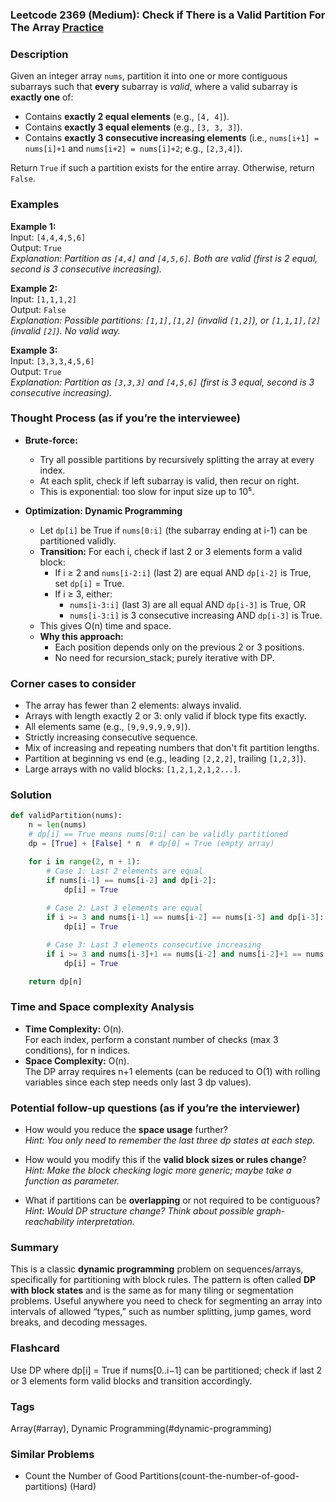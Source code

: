 ### Leetcode 2369 (Medium): Check if There is a Valid Partition For The Array [Practice](https://leetcode.com/problems/check-if-there-is-a-valid-partition-for-the-array)

### Description  
Given an integer array `nums`, partition it into one or more contiguous subarrays such that **every** subarray is _valid_, where a valid subarray is **exactly one** of:
- Contains **exactly 2 equal elements** (e.g., `[4, 4]`).
- Contains **exactly 3 equal elements** (e.g., `[3, 3, 3]`).
- Contains **exactly 3 consecutive increasing elements** (i.e., `nums[i+1] = nums[i]+1` and `nums[i+2] = nums[i]+2`; e.g., `[2,3,4]`).

Return `True` if such a partition exists for the entire array. Otherwise, return `False`.

### Examples  

**Example 1:**  
Input: `[4,4,4,5,6]`  
Output: `True`  
*Explanation: Partition as `[4,4]` and `[4,5,6]`. Both are valid (first is 2 equal, second is 3 consecutive increasing).*

**Example 2:**  
Input: `[1,1,1,2]`  
Output: `False`  
*Explanation: Possible partitions: `[1,1],[1,2]` (invalid `[1,2]`), or `[1,1,1],[2]` (invalid `[2]`). No valid way.*

**Example 3:**  
Input: `[3,3,3,4,5,6]`  
Output: `True`  
*Explanation: Partition as `[3,3,3]` and `[4,5,6]` (first is 3 equal, second is 3 consecutive increasing).*

### Thought Process (as if you’re the interviewee)  
- **Brute-force:**  
  - Try all possible partitions by recursively splitting the array at every index.
  - At each split, check if left subarray is valid, then recur on right.
  - This is exponential: too slow for input size up to 10⁵.

- **Optimization: Dynamic Programming**
  - Let `dp[i]` be True if `nums[0:i]` (the subarray ending at i-1) can be partitioned validly.
  - **Transition:** For each i, check if last 2 or 3 elements form a valid block:
    - If i ≥ 2 and `nums[i-2:i]` (last 2) are equal AND `dp[i-2]` is True, set `dp[i]` = True.
    - If i ≥ 3, either:
      - `nums[i-3:i]` (last 3) are all equal AND `dp[i-3]` is True, OR
      - `nums[i-3:i]` is 3 consecutive increasing AND `dp[i-3]` is True.
  - This gives O(n) time and space.
  - **Why this approach:**  
    - Each position depends only on the previous 2 or 3 positions.
    - No need for recursion_stack; purely iterative with DP.

### Corner cases to consider  
- The array has fewer than 2 elements: always invalid.
- Arrays with length exactly 2 or 3: only valid if block type fits exactly.
- All elements same (e.g., `[9,9,9,9,9,9]`).
- Strictly increasing consecutive sequence.
- Mix of increasing and repeating numbers that don't fit partition lengths.
- Partition at beginning vs end (e.g., leading `[2,2,2]`, trailing `[1,2,3]`).
- Large arrays with no valid blocks: `[1,2,1,2,1,2...]`.

### Solution

```python
def validPartition(nums):
    n = len(nums)
    # dp[i] == True means nums[0:i] can be validly partitioned
    dp = [True] + [False] * n  # dp[0] = True (empty array)

    for i in range(2, n + 1):
        # Case 1: Last 2 elements are equal
        if nums[i-1] == nums[i-2] and dp[i-2]:
            dp[i] = True
        
        # Case 2: Last 3 elements are equal
        if i >= 3 and nums[i-1] == nums[i-2] == nums[i-3] and dp[i-3]:
            dp[i] = True

        # Case 3: Last 3 elements consecutive increasing
        if i >= 3 and nums[i-3]+1 == nums[i-2] and nums[i-2]+1 == nums[i-1] and dp[i-3]:
            dp[i] = True

    return dp[n]
```

### Time and Space complexity Analysis  

- **Time Complexity:** O(n).  
  For each index, perform a constant number of checks (max 3 conditions), for n indices.
- **Space Complexity:** O(n).  
  The DP array requires n+1 elements (can be reduced to O(1) with rolling variables since each step needs only last 3 dp values).

### Potential follow-up questions (as if you’re the interviewer)  

- How would you reduce the **space usage** further?  
  *Hint: You only need to remember the last three dp states at each step.*

- How would you modify this if the **valid block sizes or rules change**?  
  *Hint: Make the block checking logic more generic; maybe take a function as parameter.*

- What if partitions can be **overlapping** or not required to be contiguous?  
  *Hint: Would DP structure change? Think about possible graph-reachability interpretation.*

### Summary
This is a classic **dynamic programming** problem on sequences/arrays, specifically for partitioning with block rules. The pattern is often called **DP with block states** and is the same as for many tiling or segmentation problems. Useful anywhere you need to check for segmenting an array into intervals of allowed “types,” such as number splitting, jump games, word breaks, and decoding messages.


### Flashcard
Use DP where dp[i] = True if nums[0..i−1] can be partitioned; check if last 2 or 3 elements form valid blocks and transition accordingly.

### Tags
Array(#array), Dynamic Programming(#dynamic-programming)

### Similar Problems
- Count the Number of Good Partitions(count-the-number-of-good-partitions) (Hard)